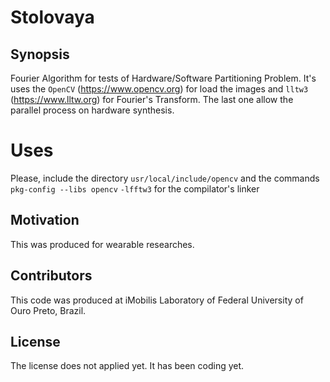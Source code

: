 # Stolovaya

## Synopsis

Fourier Algorithm for tests of  Hardware/Software Partitioning Problem. It's uses the `OpenCV` (https://www.opencv.org) for load the images and `lltw3` (https://www.lltw.org) for Fourier's Transform. The last one allow the parallel process on hardware synthesis.

# Uses

Please, include the directory `usr/local/include/opencv` and the commands `pkg-config --libs opencv` `-lfftw3` for the compilator's linker 

## Motivation

This was produced for wearable researches.

## Contributors

This code was produced at iMobilis Laboratory of Federal University of Ouro Preto, Brazil.

## License

The license does not applied yet. It has been coding yet.
